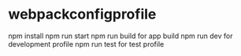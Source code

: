 # webpackconfigprofile
npm install
npm run start 
npm run build for app build
npm run dev for development profile
npm run test for test profile

